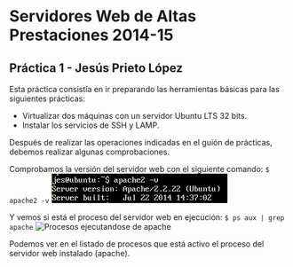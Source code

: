 # Servidores Web de Altas Prestaciones 2014-15
## Práctica 1 - Jesús Prieto López

Esta práctica consistía en ir preparando las herramientas básicas para las siguientes prácticas:
* Virtualizar dos máquinas con un servidor Ubuntu LTS 32 bits.
* Instalar los servicios de SSH y LAMP.

Después de realizar las operaciones indicadas en el guión de prácticas, debemos realizar algunas comprobaciones.

Comprobamos la versión del servidor web con el siguiente comando:
`$ apache2 -v`
![Versión instalada de apache](/practica1/cap1.png)

Y vemos si está el proceso del servidor web en ejecución:
`$ ps aux | grep apache`
![Procesos ejecutandose de apache](/cap2.png)

Podemos ver en el listado de procesos que está activo el proceso del servidor web instalado (apache).

